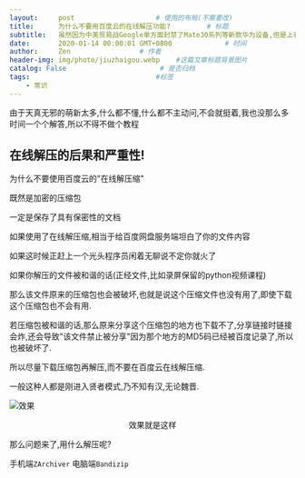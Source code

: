 ```yaml
---
layout:     post                    # 使用的布局(不需要改)
title:      为什么不要用百度云的在线解压功能?         # 标题
subtitle:   虽然因为中美贸易战Google单方面封禁了Mate30系列等新款华为设备,但是上有政策下有对策 #副标题
date:       2020-01-14 00:00:01 GMT+0800             # 时间
author:     Zen                 # 作者
header-img: img/photo/jiuzhaigou.webp    #这篇文章标题背景图片
catalog: False                       # 是否归档
tags:                               #标签
    - 常识
---
```



由于天真无邪的萌新太多,什么都不懂,什么都不主动问,不会就挺着,我也没那么多时间一个个解答,所以不得不做个教程
## 在线解压的后果和严重性!
为什么不要使用百度云的"在线解压缩"

既然是加密的压缩包

一定是保存了具有保密性的文档

如果使用了在线解压缩,相当于给百度网盘服务端坦白了你的文件内容

如果这时候正赶上一个光头程序员闲着无聊说不定你就火了

如果你解压的文件被和谐的话(正经文件,比如录屏保留的python视频课程)

那么该文件原来的压缩包也会被破坏,也就是说这个压缩文件也没有用了,即使下载这个压缩包也不会有用.

若压缩包被和谐的话,那么原来分享这个压缩包的地方也下载不了,分享链接时链接会炸,还会导致"该文件禁止被分享"因为那个地方的MD5码已经被百度记录了,所以也被破坏了.

所以尽量下载压缩包再解压,而不要在百度云在线解压缩.

一般这种人都是刚进入贤者模式,乃不知有汉,无论魏晋.

![效果](https://raw.githubusercontent.com/zhangyiming748/zhangyiming748.github.io/master/img/baidu/netdisk.jpg)<center>效果就是这样</center>

那么问题来了,用什么解压呢?

手机端`ZArchiver`
电脑端`Bandizip`
